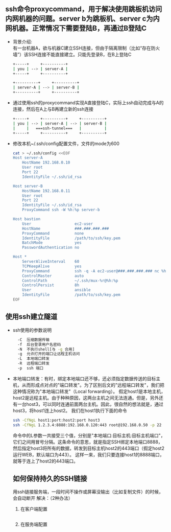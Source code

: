 ## ssh命令proxycommand，用于解决使用跳板机访问内网机器的问题。server b为跳板机、server c为内网机器。正常情况下需要登陆B，再通过B登陆C

* 背景介绍:</br>
有一台机器A，欲与机器C建立SSH连接，但由于隔离限制（比如“存在防火墙”）该SSH连接不能直接建立。只能先登录B，在B上登陆C
  ```bash
  +-----+     +----------+
  | you | --> | server-A |
  +-----+     +----------+

  +----------+     +----------+
  | server-A | --> | server-B |
  +----------+     +----------+
  ```

* 通过使用ssh的proxycommand实现A直接登陆C，实际上ssh自动完成与A的连接，然后在A上与B再建立新的ssh连接
  ```bash
  +-----+     +----------+     +----------+
  | you | --> | server-A | --> | server-B |
  |     |   ===ssh-tunnel===   |          |
  +-----+     +----------+     +----------+

  ```

* 修改本机~/.ssh/config配置文件，文件的mode为600
  ```bash
  cat > ~/.ssh/config <<EOF
  Host server-A
      HostName 192.168.0.10
      User root
      Port 22
      IdentityFile ~/.ssh/id_rsa

  Host server-B
      HostName 192.168.0.11
      User root
      Port 22
      IdentityFile ~/.ssh/id_rsa
      ProxyCommand ssh -W %h:%p server-b

  Host bastion
      User                   ec2-user
      HostName               ###.###.###.###
      ProxyCommand           none
      IdentityFile           /path/to/ssh/key.pem
      BatchMode              yes
      PasswordAuthentication no
  
  Host *
      ServerAliveInterval    60
      TCPKeepAlive           yes
      ProxyCommand           ssh -q -A ec2-user@###.###.###.### nc %h %p
      ControlMaster          auto
      ControlPath            ~/.ssh/mux-%r@%h:%p
      ControlPersist         8h
      User                   ansible
      IdentityFile           /path/to/ssh/key.pem
  EOF
  ```
## 使用ssh建立隧道
* ssh使用的参数说明
  ```bash
    -C  压缩数据传输
    -f  后台登录用户名密码
    -N  不执行shell[与 -g 合用]
    -g  允许打开的端口让远程主机访问
    -L  本地端口转发
    -R  远程端口转发
    -p  ssh 端口
  ```
* 本地端口转发：有时，绑定本地端口还不够，还必须指定数据传送的目标主机，从而形成点对点的"端口转发"。为了区别后文的"远程端口转发"，我们把这种情况称为"本地端口转发"（Local forwarding）。 假定host1是本地主机，host2是远程主机。由于种种原因，这两台主机之间无法连通。但是，另外还有一台host3，可以同时连通前面两台主机。因此，很自然的想法就是，通过host3，将host1连上host2。 我们在host1执行下面的命令
  ```bash
  ssh -CfNgL host1:port:host2:port host3
  ssh -CfNgL 1.2.3.4:8888:192.168.0.120:443 root@192.168.0.50 -p 22
  ```
  命令中的L参数一共接受三个值，分别是"本地端口:目标主机:目标主机端口"，它们之间用冒号分隔。这条命令的意思，就是指定SSH绑定本地端口8888，然后指定host3将所有的数据，转发到目标主机host2的443端口（假定host2运行WEB，默认端口为443）。 这样一来，我们只要连接host1的8888端口，就等于连上了host2的443端口。

  ## 如何保持持久的SSH链接
  用ssh链接服务端，一段时间不操作或屏幕没输出（比如复制文件）的时候，会自动断开 解决：（2种办法）
  1. 在客户端配置
     ```bash

     ```
  2. 在服务端配置